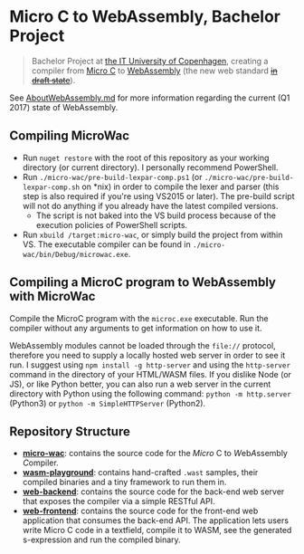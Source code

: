 # Micro C to WebAssembly, Bachelor Project
> Bachelor Project at [the IT University of Copenhagen](https://www.itu.dk/), creating a compiler from [Micro C](https://www.itu.dk/people/sestoft/plc/) to [WebAssembly](http://webassembly.org) (the new web standard [~~in draft state~~](http://webassembly.org/roadmap/)).

See [AboutWebAssembly.md](./About%20WebAssembly.md) for more information regarding the current (Q1 2017) state of WebAssembly.

## Compiling MicroWac
* Run `nuget restore` with the root of this repository as your working directory (or current directory). I personally recommend PowerShell.
* Run `./micro-wac/pre-build-lexpar-comp.ps1` (or `./micro-wac/pre-build-lexpar-comp.sh` on *nix) in order to compile the lexer and parser (this step is also required if you're using VS2015 or later). The pre-build script will not do anything if you already have the latest compiled versions.
  * The script is not baked into the VS build process because of the execution policies of PowerShell scripts.
* Run `xbuild /target:micro-wac`, or simply build the project from within VS. The executable compiler can be found in `./micro-wac/bin/Debug/microwac.exe`.

## Compiling a MicroC program to WebAssembly with MicroWac
Compile the MicroC program with the `microc.exe` executable. Run the compiler without any arguments to get information on how to use it.

WebAssembly modules cannot be loaded through the `file://` protocol, therefore you need to supply a locally hosted web server in order to see it run.
I suggest using `npm install -g http-server` and using the `http-server` command in the directory of your HTML/WASM files.
If you dislike Node (or JS), or like Python better, you can also run a web server in the current directory with Python using the following command:
`python -m http.server` (Python3) or `python -m SimpleHTTPServer` (Python2).

## Repository Structure
* **[micro-wac](./micro-wac)**: contains the source code for the *Micro* C to *W*eb*A*ssembly *C*ompiler.
* **[wasm-playground](./wasm-playground)**: contains hand-crafted `.wast` samples, their compiled binaries and a tiny framework to run them in.
* **[web-backend](./web-backend)**: contains the source code for the back-end web server that exposes the compiler via a simple RESTful API.
* **[web-frontend](./web-frontend)**: contains the source code for the front-end web application that consumes the back-end API.
  The application lets users write Micro C code in a textfield, compile it to WASM, see the generated s-expression and run the compiled binary.
